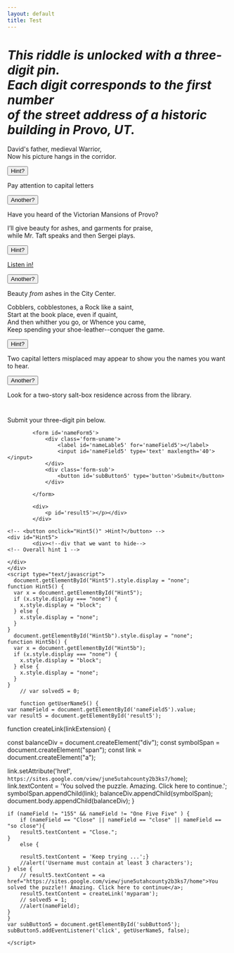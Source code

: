 ```yaml
---
layout: default
title: Test
---
```

 
<h1><i>This riddle is unlocked with a three-digit pin.<br> Each digit corresponds to the first number<br> of the street address of a historic building in Provo, UT. </i></h1>



<!-- FIRST CLUE START -->

 
<p>David's father, medieval Warrior,<br> 
Now his picture hangs in the corridor.
</p>


<div class='wrapper'>
<form id='nameForm1'>
<div class='form-uname'>
    <label id='nameLable1' for='nameField1'></label>
    <!-- <input id='nameField1' type='text' maxlength='15'></input> -->
</div>
<div class='form-sub'>
    <!-- <button id='subButton1' type='button'>Submit</button> -->
</div>
</form>

<div>
    <p id='result1'></p></div>
</div>


<script type="text/javascript">
	var solved1 = 0;
	function getUserName1() {
		var nameField = document.getElementById('nameField1').value;
		var result1 = document.getElementById('result1');

		if (nameField != "1" && nameField != "One" ) {
		    result1.textContent = 'Keep trying ...';
		    //alert('Username must contain at least 1 characters');
		} else {
		    result1.textContent = 'Correct!' + "";
		    solved1 = 1;
		    //alert(nameField);
		}
		}
		var subButton1 = document.getElementById('subButton1');
		subButton1.addEventListener('click', getUserName1, false); 

</script>


<button onclick="Hint1()" >Hint?</button>
		<div id="Hint1"><div>
		Pay attention to capital letters <br>

<button onclick="Hint1b()" >Another?</button>
		<div id="Hint1b"><div>
		Have you heard of the Victorian Mansions of Provo?
</div>
</div>
</div>
</div>

<script type="text/javascript">
  document.getElementById("Hint1").style.display = "none";
</script>

<script>
function Hint1() {
  var x = document.getElementById("Hint1");
  if (x.style.display === "none") {
    x.style.display = "block";
  } else {
    x.style.display = "none";
  }
}
  document.getElementById("Hint1b").style.display = "none";
	function Hint1b() {
	  var x = document.getElementById("Hint1b");
	  if (x.style.display === "none") {
	    x.style.display = "block";
	  } else {
	    x.style.display = "none";
	  }
	}
</script>





<!-- FIRST CLUE END -->




<!-- SECOND CLUE START -->
<p></p>
<p>I’ll give beauty for ashes, and garments for praise,<br>
while Mr. Taft speaks and then Sergei plays. 
</p>



<div class='wrapper'>
<form id='nameForm2'>
<div class='form-uname'>
    <label id='nameLable2' for='nameField2'></label>
    <!-- <input id='nameField2' type='text' maxlength='40'></input> -->
</div>
<div class='form-sub'>
    <!-- <button id='subButton2' type='button'>Submit</button> -->
</div>
</form>

<div>
    <p id='result2'></p></div>
</div>




<script type="text/javascript">
	var solved2 = 0;
	function getUserName2() {
		var nameField = document.getElementById('nameField2').value;
		var result2 = document.getElementById('result2');

		if (nameField != "5" && nameField != "Five" ) {
		    result2.textContent = 'Keep trying ...';
		    //alert('Username must contain at least 2 characters');
		} else {
		    result2.textContent = 'Correct!' + "";
		    solved2 = 1;
		    //alert(nameField);
		}
		}
	var subButton2 = document.getElementById('subButton2');
	subButton2.addEventListener('click', getUserName2, false); 
</script>




<button onclick="Hint2()" >Hint?</button>
<p></p>
<div id="Hint2">
		<div><!--div that we want to hide-->
<a href="https://youtu.be/bUpeGr55ad0">Listen in!</a><br>

<button onclick="Hint2b()" >Another?</button>
<p></p>
<div id="Hint2b">
		<div><!--div that we want to hide-->
Beauty <i>from</i> ashes in the City Center. <p></p>

</div>
</div>
</div>
</div>

<script type="text/javascript">
    document.getElementById("Hint2").style.display = "none";
	function Hint2() {
	  var x = document.getElementById("Hint2");
	  if (x.style.display === "none") {
	    x.style.display = "block";
	  } else {
	    x.style.display = "none";
	  }
	}
	document.getElementById("Hint2b").style.display = "none";

function Hint2b() {
  var x = document.getElementById("Hint2b");
  if (x.style.display === "none") {
    x.style.display = "block";
  } else {
    x.style.display = "none";
  }
}
</script>

<!-- SECOND CLUE END -->

<!-- THIRD CLUE START -->


<p></p>
<p>
Cobblers, cobblestones, a Rock like a saint,<br>
Start at the book place, even if quaint,<br>
And then whither you go, or Whence you came,<br>
Keep spending your shoe-leather--conquer the game.
</p>


<div class='wrapper'>
<form id='nameForm3'>
<div class='form-uname'>
    <label id='nameLable3' for='nameField3'></label>
    <!-- <input id='nameField3' type='text' maxlength='40'></input> -->
</div>
<div class='form-sub'>
    <!-- <button id='subButton3' type='button'>Submit</button> -->
</div>
</form>

<div>
    <p id='result3'></p></div>
</div>

<script type="text/javascript">
	var solved3 = 0;
	function getUserName3() {
	var nameField = document.getElementById('nameField3').value;
	var result3 = document.getElementById('result3');


	if (nameField != "5" && nameField != "Five" ) {
	    result3.textContent = 'Keep trying ...';
	    //alert('Username must contain at least 3 characters');
	} else {
	    result3.textContent = 'Correct!' + "";
	        solved3 = 1;

	    //alert(nameField);
	}
	}
var subButton3 = document.getElementById('subButton3');
subButton3.addEventListener('click', getUserName3, false); 
</script>


<button onclick="Hint3()" >Hint?</button>

<div id="Hint3">
		<div><!--div that we want to hide-->
Two capital letters misplaced may appear to show you the names you want to hear. <p></p>

<button onclick="Hint3b()" >Another?</button>

<div id="Hint3b">
		<div><!--div that we want to hide-->
Look for a two-story salt-box residence across from the library.
</div>
</div>
</div>
</div>


<script type="text/javascript">
	 document.getElementById("Hint3").style.display = "none";
	function Hint3() {
	  var x = document.getElementById("Hint3");
	  if (x.style.display === "none") {
	    x.style.display = "block";
	  } else {
	    x.style.display = "none";
	  }
	}

	document.getElementById("Hint3b").style.display = "none";

	function Hint3b() {
	  var x = document.getElementById("Hint3b");
	  if (x.style.display === "none") {
	    x.style.display = "block";
	  } else {
	    x.style.display = "none";
	  }
	}
</script>


<!-- THIRD CLUE END -->





<!-- START OVERALL ANSWER -->


<div> <h1 id='overallresult'></h1>


<div id="theAnswer">


Submit your three-digit pin below.
			<div class='wrapper'>
			

			<form id='nameForm5'>
				<div class='form-uname'>
				    <label id='nameLable5' for='nameField5'></label>
				    <input id='nameField5' type='text' maxlength='40'></input>
				</div>
				<div class='form-sub'>
				    <button id='subButton5' type='button'>Submit</button>
				</div>
				
			</form>

			<div>
			    <p id='result5'></p></div>
			</div>

</div> 

	<!-- <button onclick="Hint5()" >Hint?</button> -->
	<div id="Hint5">
			<div><!--div that we want to hide-->
	<!-- Overall hint 1 -->
<p></p>
<!-- <button onclick="Hint5b()" >Another?</button> -->
	<div id="Hint5b">
			<div><!--div that we want to hide-->
	<!-- Overall hint 2 -->

	</div>
	</div>
	<script type="text/javascript">
	  document.getElementById("Hint5").style.display = "none";
	function Hint5() {
	  var x = document.getElementById("Hint5");
	  if (x.style.display === "none") {
	    x.style.display = "block";
	  } else {
	    x.style.display = "none";
	  }
	}
	  document.getElementById("Hint5b").style.display = "none";
	function Hint5b() {
	  var x = document.getElementById("Hint5b");
	  if (x.style.display === "none") {
	    x.style.display = "block";
	  } else {
	    x.style.display = "none";
	  }
	}
		// var solved5 = 0;

		function getUserName5() {
	var nameField = document.getElementById('nameField5').value;
	var result5 = document.getElementById('result5');


function createLink(linkExtension) {

  const balanceDiv = document.createElement("div");
  const symbolSpan = document.createElement("span");
  const link = document.createElement("a");

  link.setAttribute('href', `https://sites.google.com/view/june5utahcounty2b3ks7/home`);
  link.textContent = 'You solved the puzzle. Amazing. Click here to continue.';
  symbolSpan.appendChild(link);
  balanceDiv.appendChild(symbolSpan);
  document.body.appendChild(balanceDiv);
}



	if (nameField != "155" && nameField != "One Five Five" ) {
		if (nameField == "Close" || nameField == "close" || nameField == "so close"){
		result5.textContent = "Close.";
	}
		else {

	    result5.textContent = 'Keep trying ...';}
	    //alert('Username must contain at least 3 characters');
	} else {
	    // result5.textContent = <a href="https://sites.google.com/view/june5utahcounty2b3ks7/home">You solved the puzzle!! Amazing. Click here to continue</a>;
	    result5.textContent = createLink('myparam');
	    // solved5 = 1;
	    //alert(nameField);
	}
	}
	var subButton5 = document.getElementById('subButton5');
	subButton5.addEventListener('click', getUserName5, false); 

	</script>

</div>
</div>
</div>
</div>
</div>



<script type="text/javascript">

	// function demoDisplay() {
	  document.getElementById("theAnswer").style.display = "block";
	// }

		function getoverallsolution() {
			var overallresult = document.getElementById('overallresult');
			// solved1 = 1;
			// solved2 = 1;
			// solved3 = 1;
			// solved4 = 1;
	if (1 == 1) {
		overallresult.textContent =  "Enter your three-digit pin below.";
		   document.getElementById("theAnswer").style.display = "block";

	}

	}

	// subButton1.addEventListener('click', getoverallsolution, false); 
	// subButton2.addEventListener('click', getoverallsolution, false); 
	// subButton3.addEventListener('click', getoverallsolution, false); 
	// subButton4.addEventListener('click', getoverallsolution, false); 

</script>

<!-- END OVERALL ANSWER -->
